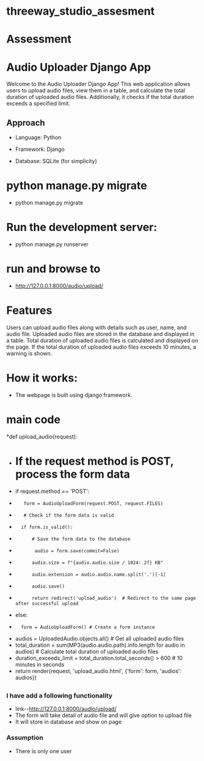 # threeway_studio_assesment
# Assessment

# Audio Uploader Django App

Welcome to the Audio Uploader Django App! This web application allows users to upload audio files, view them in a table, and calculate the total duration of uploaded audio files. Additionally, it checks if the total duration exceeds a specified limit.

## Approach 

* Language: Python
*  Framework: Django

* Database: SQLite (for simplicity)

# python manage.py migrate
* python manage.py migrate

# Run the development server:
* python manage.py runserver

# run and browse to
* http://127.0.0.1:8000/audio/upload/


# Features
 Users can upload audio files along with details such as user, name, and audio file.
 Uploaded audio files are stored in the database and displayed in a table.
 Total duration of uploaded audio files is calculated and displayed on the page.
 If the total duration of uploaded audio files exceeds 10 minutes, a warning is shown.
# How it works:

* The webpage is built using django framework.
# main code

*def upload_audio(request):
*    # If the request method is POST, process the form data
*    if request.method == 'POST':
*        form = AudioUploadForm(request.POST, request.FILES)
*        # Check if the form data is valid
*       if form.is_valid():
*           # Save the form data to the database
*            audio = form.save(commit=False)
*           audio.size = f"{audio.audio.size / 1024:.2f} KB"
*           audio.extension = audio.audio.name.split('.')[-1]
*           audio.save()
*           return redirect('upload_audio')  # Redirect to the same page after successful upload
*   else:
*       form = AudioUploadForm() # Create a form instance    
*   audios = UploadedAudio.objects.all() # Get all uploaded audio files
*    total_duration = sum(MP3(audio.audio.path).info.length for audio in audios) # Calculate total duration of uploaded audio files
*    duration_exceeds_limit = total_duration.total_seconds() > 600  # 10 minutes in seconds
*   return render(request, 'upload_audio.html', {'form': form, 'audios': audios})

## 
### I have add a following functionality ###
* link--http://127.0.0.1:8000/audio/upload/
* The form will take  detail of audio file and will give option to upload file  
* It will store in database and show on page

### **Assumption** ###
* There is only one user

